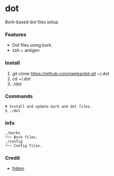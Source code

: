 dot
========

Bork-based dot files setup 

### Features
 
* Dot files using bork.
* zsh + antigen

### Install

1. git clone https://github.com/raelga/dot.git ~/.dot
2. cd ~/.dot
3. ./dot

### Commands
 
```
# Install and update bork and dot files.
$ ./dot
```

### Info

```
./borks
└── Bork files.
./config
└── Config files.
```
 
### Credit

* [frdmn](https://github.com/frdmn/dotfiles)
